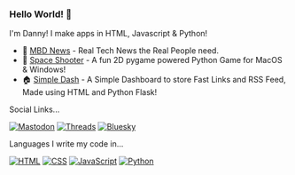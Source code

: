 ### Hello World! 👋

I'm Danny! I make apps in HTML, Javascript & Python!

- 📰 [MBD News](https://news.madebydanny.uk) - Real Tech News the Real People need.
- 🚀 [Space Shooter](https://danielmorrisey.com/projects/space-shooter) - A fun 2D pygame powered Python Game for MacOS & Windows!
- 🏠 [Simple Dash](https://github.com/therealfuntimeswithdanny/simple-dash) - A Simple Dashboard to store Fast Links and RSS Feed, Made using HTML and Python Flask!

Social Links...
<p align="left">
<!-- Social Badges -->
<a href="https://mastodon.social/@danielmorrisey"><img src="https://img.shields.io/badge/Mastodon-%235149F5?style=flat-square&logo=mastodon&logoColor=white" alt="Mastodon"/></a> 
<a href="https://www.threads.net/@madebydanny.uk"><img src="https://img.shields.io/badge/Threads-%23000000?style=flat-square&logo=threads&logoColor=white" alt="Threads"/></a> 
<a href="https://bsky.app/profile/danielmorrisey.com"><img src="https://img.shields.io/badge/Bluesky-%230B6CFF?style=flat-square&logo=bluesky&logoColor=white" alt="Bluesky"/></a> 

Languages I write my code in...
<!-- Code Badges -->
<a href="#"><img src="https://img.shields.io/badge/HTML-%23E34F26?style=flat-square&logo=html5&logoColor=white" alt="HTML"/></a> 
<a href="#"><img src="https://img.shields.io/badge/CSS-%231572B6?style=flat-square&logo=css3&logoColor=white" alt="CSS"/></a> 
<a href="#"><img src="https://img.shields.io/badge/JavaScript-%23F7DF1E?style=flat-square&logo=javascript&logoColor=black" alt="JavaScript"/></a> 
<a href="#"><img src="https://img.shields.io/badge/Python-%233776AB?style=flat-square&logo=python&logoColor=white" alt="Python"/></a>
</p>



